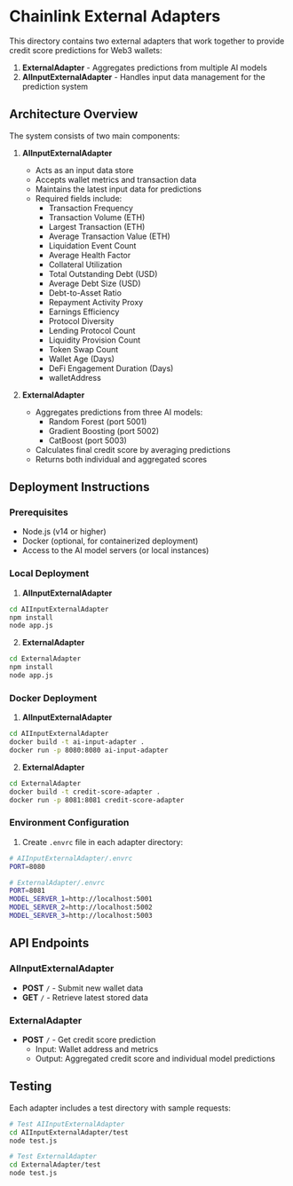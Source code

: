 # Chainlink External Adapters

This directory contains two external adapters that work together to provide credit score predictions for Web3 wallets:

1. **ExternalAdapter** - Aggregates predictions from multiple AI models
2. **AIInputExternalAdapter** - Handles input data management for the prediction system

## Architecture Overview

The system consists of two main components:

1. **AIInputExternalAdapter**
   - Acts as an input data store
   - Accepts wallet metrics and transaction data
   - Maintains the latest input data for predictions
   - Required fields include:
     - Transaction Frequency
     - Transaction Volume (ETH)
     - Largest Transaction (ETH)
     - Average Transaction Value (ETH)
     - Liquidation Event Count
     - Average Health Factor
     - Collateral Utilization
     - Total Outstanding Debt (USD)
     - Average Debt Size (USD)
     - Debt-to-Asset Ratio
     - Repayment Activity Proxy
     - Earnings Efficiency
     - Protocol Diversity
     - Lending Protocol Count
     - Liquidity Provision Count
     - Token Swap Count
     - Wallet Age (Days)
     - DeFi Engagement Duration (Days)
     - walletAddress

2. **ExternalAdapter**
   - Aggregates predictions from three AI models:
     - Random Forest (port 5001)
     - Gradient Boosting (port 5002)
     - CatBoost (port 5003)
   - Calculates final credit score by averaging predictions
   - Returns both individual and aggregated scores

## Deployment Instructions

### Prerequisites
- Node.js (v14 or higher)
- Docker (optional, for containerized deployment)
- Access to the AI model servers (or local instances)

### Local Deployment

1. **AIInputExternalAdapter**
```bash
cd AIInputExternalAdapter
npm install
node app.js
```

2. **ExternalAdapter**
```bash
cd ExternalAdapter
npm install
node app.js
```

### Docker Deployment

1. **AIInputExternalAdapter**
```bash
cd AIInputExternalAdapter
docker build -t ai-input-adapter .
docker run -p 8080:8080 ai-input-adapter
```

2. **ExternalAdapter**
```bash
cd ExternalAdapter
docker build -t credit-score-adapter .
docker run -p 8081:8081 credit-score-adapter
```

### Environment Configuration

1. Create `.envrc` file in each adapter directory:
```bash
# AIInputExternalAdapter/.envrc
PORT=8080

# ExternalAdapter/.envrc
PORT=8081
MODEL_SERVER_1=http://localhost:5001
MODEL_SERVER_2=http://localhost:5002
MODEL_SERVER_3=http://localhost:5003
```


## API Endpoints

### AIInputExternalAdapter
- **POST** `/` - Submit new wallet data
- **GET** `/` - Retrieve latest stored data

### ExternalAdapter
- **POST** `/` - Get credit score prediction
  - Input: Wallet address and metrics
  - Output: Aggregated credit score and individual model predictions

## Testing

Each adapter includes a test directory with sample requests:
```bash
# Test AIInputExternalAdapter
cd AIInputExternalAdapter/test
node test.js

# Test ExternalAdapter
cd ExternalAdapter/test
node test.js
```
